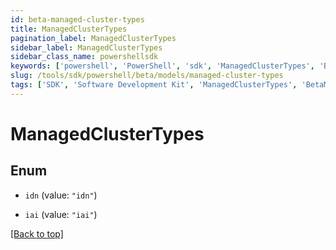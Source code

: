 ```yaml
---
id: beta-managed-cluster-types
title: ManagedClusterTypes
pagination_label: ManagedClusterTypes
sidebar_label: ManagedClusterTypes
sidebar_class_name: powershellsdk
keywords: ['powershell', 'PowerShell', 'sdk', 'ManagedClusterTypes', 'BetaManagedClusterTypes'] 
slug: /tools/sdk/powershell/beta/models/managed-cluster-types
tags: ['SDK', 'Software Development Kit', 'ManagedClusterTypes', 'BetaManagedClusterTypes']
---
```



# ManagedClusterTypes

## Enum


* `idn` (value: `"idn"`)

* `iai` (value: `"iai"`)


[[Back to top]](#) 

